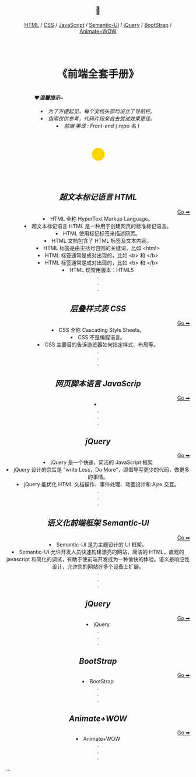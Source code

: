 <div align="center">
  <h2><a name="head"></a>📖</h2>
</div>  
<div align="center">
  <a href="https://github.com/fmw666/Front-end/blob/master/HTML/README.md#head">HTML</a> 
  / 
  <a href="https://github.com/fmw666/Front-end/blob/master/CSS/README.md#head">CSS</a> 
  / 
  <a href="https://github.com/fmw666/Front-end/blob/master/JavaScript/README.md#head">JavaScript</a> 
  /
  <a href="https://github.com/fmw666/Front-end/blob/master/Semantic-UI/README.md#head">Semantic-UI</a>
  /
  <a href="https://github.com/fmw666/Front-end/blob/master/jQuery/README.md#head">jQuery</a>
  / 
  <a href="https://github.com/fmw666/Front-end/blob/master/Bootstrap/README.md#head">BootStrap</a> 
  /
  <a href="https://github.com/fmw666/Front-end/blob/master/Animate%2BWOW/README.md#head">Animate+WOW</a>
</div>

<br /><br />

<div align="center">
    <h1>《前端全套手册》</h1>
    <br>
    <span><i><b>❤温馨提示~</b></i>&emsp;&emsp;&emsp;&emsp;&emsp;&emsp;&emsp;&emsp;&emsp;
      &emsp;&emsp;&emsp;&emsp;&emsp;&emsp;&emsp;&emsp;&emsp;&emsp;</span><br><br>
    <span><li><i>为了方便起见，每个文档头部均设立了导航栏。</i></li></span>
    <span><li><i>指南仅供参考，代码片段亲自去尝试效果更佳。</i></li></span>
	<span><li><i>前端 英译 : Front-end ( repo 名 )</i></li></span>
    <br><br><br>
    <img src="https://github.com/fmw666/my-image-file/blob/master/images/gif/down.gif" width="35">
    <br><br><br>
</div>
<br>

<div align="center">
    <h2><i>超文本标记语言 HTML</i></h2>
	<div align="right">
		<a href="HTML/README.md#head">Go ➡</a>
	</div>
      <li>HTML 全称 HyperText Markup Language。</li>
      <li>超文本标记语言 HTML 是一种用于创建网页的标准标记语言。</li>
      <li>HTML 使用标记标签来描述网页。</li> 
      <li>HTML 文档包含了 HTML 标签及文本内容。</li>
      <li>HTML 标签是由尖括号包围的关键词，比如 &lt;html&gt;</li>
      <li>HTML 标签通常是成对出现的，比如 &lt;b&gt; 和 &lt;/b&gt;</li>
	  <li>HTML 标签通常是成对出现的，比如 &lt;b&gt; 和 &lt;/b&gt;</li>
	  <li>HTML 现常用版本：HTML5</li>
	.<br>
	.<br>
	.
</div>

<div align="center">
    <h2><i>层叠样式表 CSS</i></h2>
      <div align="right">
		<a href="CSS/README.md#head">Go ➡</a>
	</div>
	  <li>CSS 全称 Cascading Style Sheets。</li>
      <li>CSS 不是编程语言。</li>
      <li>CSS 主要目的告诉游览器如何指定样式、布局等。</li>
    .<br>
    .<br>
    .
</div>

<div align="center">
  <h2><i>网页脚本语言 JavaScrip</i></h2>
	<div align="right">
		<a href="JavaScript/README.md#head">Go ➡</a>
	</div>
      <li></li>
    .<br>
    .<br>
    .
</div>

<div align="center">
    <h2><i>jQuery</i></h2>
	<div align="right">
		<a href="jQuery/README.md#head">Go ➡</a>
	</div>
    <li>jQuery 是一个快速、简洁的 JavaScript 框架</li>
    <li>jQuery 设计的宗旨是 “write Less，Do More”，即倡导写更少的代码，做更多的事情。</li>
    <li>jQuery 能优化 HTML 文档操作、事件处理、动画设计和 Ajax 交互。</li> 
    .<br>
    .<br>
    .
</div>

<div align="center">
    <h2><i>语义化前端框架 Semantic-UI</i></h2>
    <div align="right">
		<a href="Semantic-UI/README.md#head">Go ➡</a>
	</div>
	<li>Semantic-UI 是为主题设计的 UI 框架。</li>
    <li>Semantic-UI 允许开发人员快速构建漂亮的网站，简洁的 HTML，直观的 javascript 和简化的调试，有助于使前端开发成为一种愉快的体验。语义是响应性设计，允许您的网站在多个设备上扩展。</li>
    .<br>
    .<br>
    .
</div>

<div align="center">
    <h2><i>jQuery</i></h2>
	<div align="right">
		<a href="jQuery/README.md#head">Go ➡</a>
	</div>
    <li>jQuery</li>
    .<br>
    .<br>
    .
</div>

<div align="center">
    <h2><i>BootStrap</i></h2>
	<div align="right">
		<a href="Bootstrap/README.md#head">Go ➡</a>
	</div>
    <li>BootStrap</li>
    .<br>
    .<br>
    .
</div>

<div align="center">
    <h2><i>Animate+WOW</i></h2>
	<div align="right">
		<a href="Animate%2BWOW/README.md#head">Go ➡</a>
	</div>
    <li>Animate+WOW</li>
    .<br>
    .<br>
    .
</div>

...
